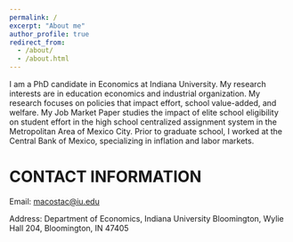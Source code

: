 ```yaml
---
permalink: /
excerpt: "About me"
author_profile: true
redirect_from: 
  - /about/
  - /about.html
---
```



I am a PhD candidate in Economics at Indiana University. My research interests are in education economics and industrial organization. My research focuses on policies that impact effort, school value-added, and welfare. My Job Market Paper studies the impact of elite school eligibility on student effort in the high school centralized assignment system in the Metropolitan Area of Mexico City. Prior to graduate school, I worked at the Central Bank of Mexico, specializing in inflation and labor markets.

CONTACT INFORMATION
======

Email: macostac@iu.edu

Address: Department of Economics, Indiana University Bloomington, Wylie Hall 204, Bloomington, IN 47405
